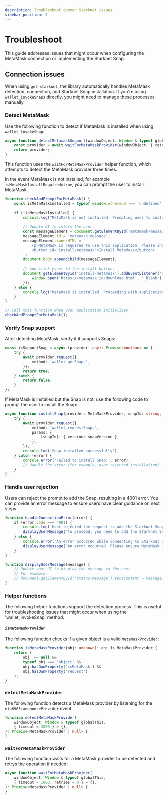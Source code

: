 ```yaml
---
description: Troubleshoot common Starknet issues.
sidebar_position: 7
---
```


# Troubleshoot

This guide addresses issues that might occur when configuring the MetaMask connection or implementing the Starknet Snap.

## Connection issues

When using `get-starknet`, the library automatically handles MetaMask detection, connection, and Starknet Snap installation. 
If you're using `wallet_invokeSnaps` directly, you might need to manage these processes manually.

### Detect MetaMask

Use the following function to detect if MetaMask is installed when using `wallet_ìnvokeSnap`:

```typescript
async function detectMetamaskSupport(windowObject: Window & typeof globalThis): Promise<MetaMaskProvider | null> {
    const provider = await waitForMetaMaskProvider(windowObject, { retries: 3 });
    return provider;
}
```

This function uses the `waitForMetaMaskProvider` helper function, which attempts to detect the MetaMask provider three times.

In the event MetaMask is not installed, for example `isMetaMaskInstallRequired=true`, you can prompt the user to install MetaMask. 

```typescript
function checkAndPromptForMetaMask() {
    const isMetaMaskInstalled = typeof window.ethereum !== 'undefined' && window.ethereum.isMetaMask;
    
    if (!isMetaMaskInstalled) {
        console.log("MetaMask is not installed. Prompting user to install.");
        
        // Update UI to inform the user.
        const messageElement = document.getElementById('metamask-message') || document.createElement('div');
        messageElement.id = 'metamask-message';
        messageElement.innerHTML = `
            <p>MetaMask is required to use this application. Please install MetaMask to continue.</p>
            <button id="install-metamask">Install MetaMask</button>
        `;
        document.body.appendChild(messageElement);

        // Add click event to the install button.
        document.getElementById('install-metamask').addEventListener('click', () => {
            window.open('https://metamask.io/download.html', '_blank');
        });
    } else {
        console.log("MetaMask is installed. Proceeding with application.");
    }
}

// Call this function when your application initializes.
checkAndPromptForMetaMask();
```

### Verify Snap support

After detecting MetaMask, verify if it supports Snaps:

```typescript
const isSupportSnap = async (provider: any): Promise<boolean> => {
    try {
        await provider.request({
            method: 'wallet_getSnaps',
        });
        return true;
    } catch {
        return false;
    }
};
```

If MetaMask is installed but the Snap is not, use the following code to prompt the user to install the Snap:

```typescript
async function installSnap(provider: MetaMaskProvider, snapId: string, snapVersion: string) {
    try {
        await provider.request({
            method: 'wallet_requestSnaps',
            params: {
                [snapId]: { version: snapVersion },
            },
        });
        console.log('Snap installed successfully');
    } catch (error) {
        console.error('Failed to install Snap:', error);
        // Handle the error (for example, user rejected installation).
    }
}
```

### Handle user rejection

Users can reject the prompt to add the Snap, resulting in a 4001 error. 
You can provide an error message to ensure users have clear guidance on next steps.

```javascript
function handleConnectionError(error) {
    if (error.code === 4001) {
        console.log('User rejected the request to add the Starknet Snap');
        displayUserMessage("To proceed, you need to add the Starknet Snap to MetaMask. Please try connecting again.");
    } else {
        console.error('An error occurred while connecting to Starknet Snap:', error);
        displayUserMessage("An error occurred. Please ensure MetaMask is installed and try again.");
    }
}

function displayUserMessage(message) {
    // Update your UI to display the message to the user
    // For example:
    // document.getElementById('status-message').textContent = message;
}
```

### Helper functions

The following helper functions support the detection process. 
This is useful for troubleshooting issues that might occur when using the 'wallet_invokeSnap` method.

#### `isMetaMaskProvider`

The following function checks if a given object is a valid `MetaMaskProvider`:

```typescript
function isMetaMaskProvider(obj: unknown): obj is MetaMaskProvider {
    return (
        obj !== null &&
        typeof obj === 'object' &&
        obj.hasOwnProperty('isMetaMask') &&
        obj.hasOwnProperty('request')
    );
}
```

### `detectMetaMaskProvider`

The following function detects a MetaMask provider by listening for the `eip6963:announceProvider` event:

```typescript
function detectMetaMaskProvider(
    windowObject: Window & typeof globalThis,
    { timeout = 3000 } = {},
): Promise<MetaMaskProvider | null> {
}
```

### `waitForMetaMaskProvider`

The following function waits for a MetaMask provider to be detected and retrys the operation if needed:

```typescript
async function waitForMetaMaskProvider(
    windowObject: Window & typeof globalThis,
    { timeout = 1000, retries = 0 } = {},
): Promise<MetaMaskProvider | null> {
}
```
